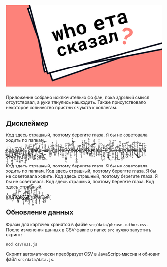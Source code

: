 <h1 align="center">
<img src="public/social-preview.png" alt="who ета сказал?">
</h1>

Приложение собрано исключительно фо фан, пока здравый смысл отсутствовал, а руки тянулись нашкодить.
Также присутствовало некоторое количество приятных чувств к коллегам.

## Дисклеймер

Код здесь страшный, поэтому берегите глаза. Я бы не советовала ходить по папкам.






К̗̀͞о̰͗̔͟д̧̱̼́͜ ̨͎̺ͨ͠з̶̼͗д̳̈͡е̴͓̘̐ͨс̧̟͚̭͒ь̨̖ͮ͗ͮ̌̕ ̢̲̘͇̞͂͋̌с̨̧̮̃͛̃ͤ͢͞т̶̸̛̹̼̐͟р̧̘̈ͣ̊̅͜͜͠͠а̸̨̣̗̑ͩ͢ш͚̿̓̒͟͠н̷̶̢͖̮͇ͮ̐̂̂̔͝͡ы̆ͫ̐͌͏̭͎͇͢й̊̓҉̧͈̙̩̰,̷̗̻̯̖̙͑̔̂͝ ̩͂̒̉͒ͯ̀͘̕п̡̓̒͝͡҉̻̫̮̺̤о̡̦͗̇ͩ̃̓̒́͘э̷̷̘̞̩͉̱̽ͣ͂ͮ̀͢т̴̤̼͔̪͐̆ͫ̚͢ͅо̵̛͎͉̮̪̥͙͐́м̶̶̧̧̧͓̖͈̪̻̦̼̖̅́ͨͪ̕͝у̵̮̥͋͛̄͂ͦ͆̕͟ ̛ͨ͛ͥ̆҉͏͉̦͓̯̗̭б̷ͥ͊ͫ̌̀͐ͮ̚͢͏̴̢͕͔̩͖̬̭ͅе̵̴̴̗͎͍͔ͬͮр̴̷̷̵̨̧̠͔̹͎͇̥̳̲̂ͭ͝͞е̃̀ͣ̐҉̼͔͍͉͙͎г̈̔̉͛́̇ͬͧ͏͏͙̯̤̘и̵̴̧̢̡ͧ̈ͣ͊̎͋ͭ̕̕͢͞ͅт̡͂̒͛͗̈͟͞҉̖̰̞̦͠еͣ̽ͫ͋ͯ͒̍̏̀҉҉̹͚͈͇ͅ ̒͗͛ͫ͡͏̡͔͎̝̞̻͕͍͡ͅг̵̵̷̨̢̦̤̝ͥ̾́̚͢͠͡л̖̣͈̞̝̟ͧͧ͆͑̃̐̿̓̕͘а̸̷̡̛͎̪͎̎з̫̺̬̪̹ͨ̅͌̽͑ͥ̊̈͢͜а̵̵̢̙͚͙̘̩̖̃͢͝ͅ.̷̧̭̣͕͇͌ͩ̏ͅ ̶̗̤̦͉͔̖̞̘̞ͩͥ̀͜͢Я̸̒̆͟͟͝͝͏͏͔̥̪̺̻ ̛̋͟͡͏̢̱̣̬͉̝̳͟͜͝͞б̵̩͕͎̮̽͛ͧ͋ͣ̚͘͘̕͜ы̶̶̨͈͈̞͔̲̱ͫͯ̿̋̌̅̀͡ ̡̧̡̦̩̬͎͚̱̽̂̕͢͡н̸̖͔̬̲͍̘̲͙̒̄̓͑̚͢е̴͋ͮ͆ͨ̉̏̄҉҉̥̹̜ ̡̡̯̞̞̯͕̖̺̈ͨ̇̀́͝ͅс̄̀͋̕͏̢̻͇̘͓̳̼̀̕͘о̴ͭ̏̿̀͘͞͠҉̠͈̼̯̯̺̬в̴̧̘̺͍̝͈͋ͬͭͯ̑́͟͜͟е̷̛͈͓͙̪̥͗̎͗̅̍т̸̢̨̞̼̭͕ͫ̍͐̿͐͘͢͜͝о̶͙̮̌̇̈̔̉̒͜͜͜͟͝в͎̬̮̮̘̱̈͑̎͗̈́͜͠а̢̛͎̖͔̻͋̽͌ͤ̆͑͘͜л͋̒̏͏̵̛̯̙̟̺̀͘͟͝а̛̠̜̘͉̄ͭ͐̄̕͞ ̩ͫ̌̅̀͂͜͢х̴̷̢͉̩̥͎̬̃ͭ̍͢о̠ͩ͊ͭ͝д̴̡͚̻͔̰͚̩͐̀͝и̢̰̃͒ͩ̍͜т̵̡͍͍͚̈ͮͮь̢̰̪̟͇̒̍ ͖̹̲̀͘͞ͅп͑̉ͬ̎҉̢̡͏̘̘̭̗о̢͌͂̀͏̧̯ ̞͓̌̀̌͘п̧̩ͫ̇ͤ͠а̀̎͆͢͏͖п͖̠ͯͥ́͠к̧̰̾а̛̮͔̇͡м̗͆͜.̪͆͟




Код здесь страшный, поэтому берегите глаза. Я бы не советовала ходить по папкам.
Код здесь страшный, поэтому берегите глаза. Я бы не советовала ходить.
Код здесь страшный, поэтому берегите глаза. Я бы не советовала.
Код здесь страшный, поэтому берегите глаза.
Код здесь страшный.




К̳͐́о̴̩̄͟д̸͖̤̖ͧ͞͞ ͪ͆̊̓҉̦зͮ̉ͩ̈́̓ͣ͏̸̴҉̢͎̟͚́д̴̷̸̙̙͙̦ͮͥ́́ͫ͂͘͜е̓҉̵̵͟͟҉̵̦͢с̴͖̱͉̠̭͕̟̌ͤ͟͞͠͠ь̴̴̸̡̧̨̏͑̓͒͑͑͜҉̡̲̬ ̷̸̨ͪ̎͌ͩ̄̇̑̃̚͠͡͏̧̮͎͈̱̻̮̼͇͝с̎͑͂͒̎͂͏̛̝̫͚̖͎̪̭т̫͍ͥ͂̓̍̽̄ͩ͂̕р̸͚̭̙̘̹̪̝ͩͮ̈́͘͟͜͜͠͡а̨̡̛̼͈̫̰̟ͦ̐̇̄̾̀̕͜͢ш̮̯͙͔͈̩̎̈͌̎̋̕н̎ͩ̀҉̵̡̭̗̰̩͢ы̷̠̟̻̮̚й̷̬ͦ͗͋



## Обновление данных

Фразы для карточек хранятся в файле `src/data/phrase-author.csv`. После изменения данных в CSV-файле в папке `src` нужно запустить скрипт:

```bash
nod csvToJs.js
```

Скрипт автоматически преобразует CSV в JavaScript-массив и обновит файл `src/data/data.js`.

